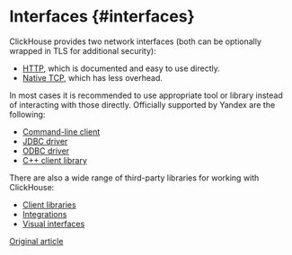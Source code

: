 # Interfaces {#interfaces}

ClickHouse provides two network interfaces (both can be optionally wrapped in TLS for additional security):

- [HTTP](http.md), which is documented and easy to use directly.
- [Native TCP](tcp.md), which has less overhead.

In most cases it is recommended to use appropriate tool or library instead of interacting with those directly. Officially supported by Yandex are the following:

- [Command-line client](cli.md)
- [JDBC driver](jdbc.md)
- [ODBC driver](odbc.md)
- [C++ client library](cpp.md)

There are also a wide range of third-party libraries for working with ClickHouse:

- [Client libraries](third-party/client_libraries.md)
- [Integrations](third-party/integrations.md)
- [Visual interfaces](third-party/gui.md)

[Original article](https://clickhouse.tech/docs/es/interfaces/) <!--hide-->
